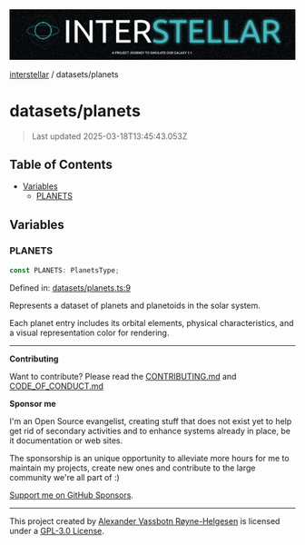 <div>
  <img alt="SPECCER logo" src="https://raw.githubusercontent.com/phun-ky/interstellar/main/public/interstellar-header.png" style="max-height:120px;" />
</div>

[interstellar](../README.md) / datasets/planets

# datasets/planets

> Last updated 2025-03-18T13:45:43.053Z

## Table of Contents

- [Variables](#variables)
  - [PLANETS](#planets)

## Variables

### PLANETS

```ts
const PLANETS: PlanetsType;
```

Defined in:
[datasets/planets.ts:9](https://github.com/phun-ky/interstellar/blob/main/src/datasets/planets.ts#L9)

Represents a dataset of planets and planetoids in the solar system.

Each planet entry includes its orbital elements, physical characteristics, and a
visual representation color for rendering.

---

**Contributing**

Want to contribute? Please read the
[CONTRIBUTING.md](https://github.com/phun-ky/interstellar/blob/main/CONTRIBUTING.md)
and
[CODE_OF_CONDUCT.md](https://github.com/phun-ky/interstellar/blob/main/CODE_OF_CONDUCT.md)

**Sponsor me**

I'm an Open Source evangelist, creating stuff that does not exist yet to help
get rid of secondary activities and to enhance systems already in place, be it
documentation or web sites.

The sponsorship is an unique opportunity to alleviate more hours for me to
maintain my projects, create new ones and contribute to the large community
we're all part of :)

[Support me on GitHub Sponsors](https://github.com/sponsors/phun-ky).

---

This project created by [Alexander Vassbotn Røyne-Helgesen](http://phun-ky.net)
is licensed under a
[GPL-3.0 License](https://choosealicense.com/licenses/gpl-3.0/).
